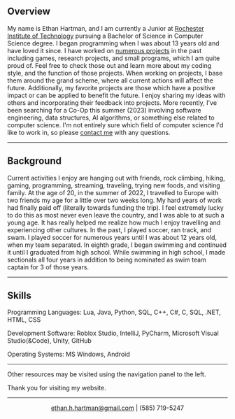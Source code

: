## Overview
My name is Ethan Hartman, and I am currently a Junior at [Rochester Institute of Technology](https://www.rit.edu/) pursuing a Bachelor of Science in Computer Science degree. I began programming when I was about 13 years old and have loved it since. I have worked on [numerous projects](projects.md) in the past including games, research projects, and small programs, which I am quite proud of. Feel free to check those out and learn more about my coding style, and the function of those projects. When working on projects, I base them around the grand scheme, where all current actions will affect the future. Additionally, my favorite projects are those which have a positive impact or can be applied to benefit the future. I enjoy sharing my ideas with others and incorporating their feedback into projects. More recently, I've been searching for a Co-Op this summer (2023) involving software engineering, data structures, AI algorithms, or something else related to computer science. I'm not entirely sure which field of computer science I'd like to work in, so please [contact me](#contactme) with any questions. 

---

## Background

Current activities I enjoy are hanging out with friends, rock climbing, hiking, gaming, programming, streaming, traveling, trying new foods, and visiting family. At the age of 20, in the summer of 2022, I travelled to Europe with two friends my age for a little over two weeks long. My hard years of work had finally paid off (literally towards funding the trip). I feel extremely lucky to do this as most never even leave the country, and I was able to at such a young age. It has really helped me realize how much I enjoy travelling and experiencing other cultures. 
In the past, I played soccer, ran track, and swam. I played soccer for numerous years until I was about 12 years old, when my team separated. In eighth grade, I began swimming and continued it until I graduated from high school. While swimming in high school, I made sectionals all four years in addition to being nominated as swim team captain for 3 of those years. 

---

## Skills

Programming Languages: Lua, Java, Python, SQL, C++, C#, C, SQL, .NET, HTML, CSS

Development Software: Roblox Studio, IntelliJ, PyCharm, Microsoft Visual Studio(&Code), Unity, GitHub

Operating Systems: MS Windows, Android

---

Other resources may be visited using the navigation panel to the left. 

Thank you for visiting my website.

---

<center id = "contactme">
  <a class="copytooltip" href="mailto:ethan.h.hartman@gmail.com">
    ethan.h.hartman@gmail.com
	<span class="tooltiptext">Click to email</span>
  </a> | 
  <a class="copytooltip" id="phone number" onclick="copyElementText('(585) 719-5247', 'phone number')">
	(585) 719-5247
	<span class="tooltiptext">Click to copy</span>
  </a>
</center>

<style>
.copytooltip {
  position: relative;
  display: inline-block;
}

.copytooltip .tooltiptext {
  visibility: hidden;
  width: 120px;
  background-color: black;
  color: #fff;
  text-align: center;
  border-radius: 6px;
  padding: 5px 0;
  
  position: absolute;
  z-index: 1;
  bottom: 100%;
  left: 50%;
  margin-left: -60px;
}

.copytooltip:hover .tooltiptext {
  visibility: visible;
}
</style>

<script>
function copyElementText(content, id) {
  navigator.clipboard.writeText(content);
  alert("Succesfully copied " + id + ".");
}
</script>